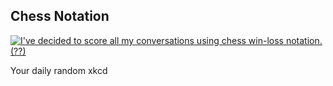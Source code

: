 ## Chess Notation
[![I've decided to score all my conversations using chess win-loss notation. (??)](https://imgs.xkcd.com/comics/chess_notation.png)](https://xkcd.com/1800/ "I've decided to score all my conversations using chess win-loss notation. (??)")

Your daily random xkcd
